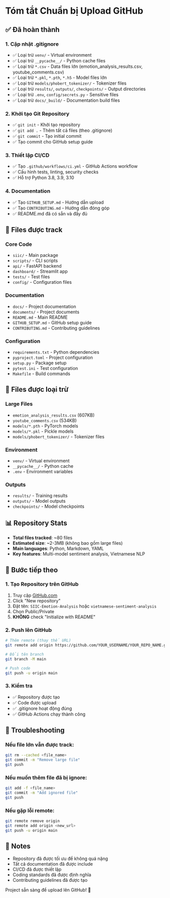 # Tóm tắt Chuẩn bị Upload GitHub

## ✅ Đã hoàn thành

### 1. Cập nhật .gitignore
- ✅ Loại trừ `venv/` - Virtual environment
- ✅ Loại trừ `__pycache__/` - Python cache files
- ✅ Loại trừ `*.csv` - Data files lớn (emotion_analysis_results.csv, youtube_comments.csv)
- ✅ Loại trừ `*.pkl`, `*.pth`, `*.h5` - Model files lớn
- ✅ Loại trừ `models/phobert_tokenizer/` - Tokenizer files
- ✅ Loại trừ `results/`, `outputs/`, `checkpoints/` - Output directories
- ✅ Loại trừ `.env`, `config/secrets.py` - Sensitive files
- ✅ Loại trừ `docs/_build/` - Documentation build files

### 2. Khởi tạo Git Repository
- ✅ `git init` - Khởi tạo repository
- ✅ `git add .` - Thêm tất cả files (theo .gitignore)
- ✅ `git commit` - Tạo initial commit
- ✅ Tạo commit cho GitHub setup guide

### 3. Thiết lập CI/CD
- ✅ Tạo `.github/workflows/ci.yml` - GitHub Actions workflow
- ✅ Cấu hình tests, linting, security checks
- ✅ Hỗ trợ Python 3.8, 3.9, 3.10

### 4. Documentation
- ✅ Tạo `GITHUB_SETUP.md` - Hướng dẫn upload
- ✅ Tạo `CONTRIBUTING.md` - Hướng dẫn đóng góp
- ✅ README.md đã có sẵn và đầy đủ

## 📁 Files được track

### Core Code
- `siic/` - Main package
- `scripts/` - CLI scripts
- `api/` - FastAPI backend
- `dashboard/` - Streamlit app
- `tests/` - Test files
- `config/` - Configuration files

### Documentation
- `docs/` - Project documentation
- `documents/` - Project documents
- `README.md` - Main README
- `GITHUB_SETUP.md` - GitHub setup guide
- `CONTRIBUTING.md` - Contributing guidelines

### Configuration
- `requirements.txt` - Python dependencies
- `pyproject.toml` - Project configuration
- `setup.py` - Package setup
- `pytest.ini` - Test configuration
- `Makefile` - Build commands

## 🚫 Files được loại trừ

### Large Files
- `emotion_analysis_results.csv` (607KB)
- `youtube_comments.csv` (534KB)
- `models/*.pth` - PyTorch models
- `models/*.pkl` - Pickle models
- `models/phobert_tokenizer/` - Tokenizer files

### Environment
- `venv/` - Virtual environment
- `__pycache__/` - Python cache
- `.env` - Environment variables

### Outputs
- `results/` - Training results
- `outputs/` - Model outputs
- `checkpoints/` - Model checkpoints

## 📊 Repository Stats

- **Total files tracked**: ~80 files
- **Estimated size**: ~2-3MB (không bao gồm large files)
- **Main languages**: Python, Markdown, YAML
- **Key features**: Multi-model sentiment analysis, Vietnamese NLP

## 🚀 Bước tiếp theo

### 1. Tạo Repository trên GitHub
1. Truy cập [GitHub.com](https://github.com)
2. Click "New repository"
3. Đặt tên: `SIIC-Emotion-Analysis` hoặc `vietnamese-sentiment-analysis`
4. Chọn Public/Private
5. **KHÔNG** check "Initialize with README"

### 2. Push lên GitHub
```bash
# Thêm remote (thay thế URL)
git remote add origin https://github.com/YOUR_USERNAME/YOUR_REPO_NAME.git

# Đổi tên branch
git branch -M main

# Push code
git push -u origin main
```

### 3. Kiểm tra
- ✅ Repository được tạo
- ✅ Code được upload
- ✅ .gitignore hoạt động đúng
- ✅ GitHub Actions chạy thành công

## 🔧 Troubleshooting

### Nếu file lớn vẫn được track:
```bash
git rm --cached <file_name>
git commit -m "Remove large file"
git push
```

### Nếu muốn thêm file đã bị ignore:
```bash
git add -f <file_name>
git commit -m "Add ignored file"
git push
```

### Nếu gặp lỗi remote:
```bash
git remote remove origin
git remote add origin <new_url>
git push -u origin main
```

## 📝 Notes

- Repository đã được tối ưu để không quá nặng
- Tất cả documentation đã được include
- CI/CD đã được thiết lập
- Coding standards đã được định nghĩa
- Contributing guidelines đã được tạo

Project sẵn sàng để upload lên GitHub! 🎉 